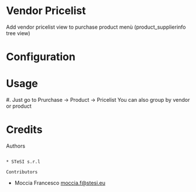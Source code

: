 Vendor Pricelist
===============================
Add vendor pricelist view to purchase product menù
(product_supplierinfo tree view)

Configuration
=============

Usage
=====
#. Just go to Prurchase -> Product -> Pricelist
You can also group by vendor or product


Credits
=======

Authors
~~~~~~~

* STeSI s.r.l

Contributors
~~~~~~~~~~~~

* Moccia Francesco <moccia.f@stesi.eu>
